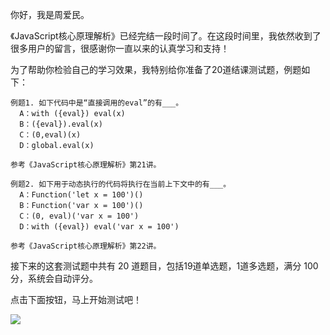 你好，我是周爱民。

《JavaScript核心原理解析》已经完结一段时间了。在这段时间里，我依然收到了很多用户的留言，很感谢你一直以来的认真学习和支持！

为了帮助你检验自己的学习效果，我特别给你准备了20道结课测试题，例题如下：

```
例题1. 如下代码中是“直接调用的eval”的有___。
  A：with ({eval}) eval(x)
  B：({eval}).eval(x)
  C：(0,eval)(x)
  D：global.eval(x)

参考《JavaScript核心原理解析》第21讲。

```

```
例题2. 如下用于动态执行的代码将执行在当前上下文中的有___。
  A：Function('let x = 100')()
  B：Function('var x = 100')()
  C：(0, eval)('var x = 100')
  D：with ({eval}) eval('var x = 100')

参考《JavaScript核心原理解析》第22讲。

```

接下来的这套测试题中共有 20 道题目，包括19道单选题，1道多选题，满分 100 分，系统会自动评分。

点击下面按钮，马上开始测试吧！

[![](https://static001.geekbang.org/resource/image/28/a4/28d1be62669b4f3cc01c36466bf811a4.png?wh=1142*201)](http://time.geekbang.org/quiz/intro?act_id=186&exam_id=434)